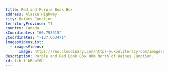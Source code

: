 ```yaml
---
title: Red and Purple Book Box
address: Alaska Highway
city: Haines Junction
territoryProvince: YT
country: Canada
xCoordinates: "60.793915"
yCoordinates: "-137.663471"
imagesVideosList:
  - imagesVideos:
      image: https://res.cloudinary.com/https-yukonliteracy-com/image/upload/q_35/v1658505270/IMG_1005_vsfh4y.jpg
description: Purple and Red Book Box 8km North of Haines Junction.
id: lib-f-hBabY0U
---
```

